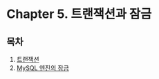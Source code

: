 # Chapter 5. 트랜잭션과 잠금

## 목차

1. [트랜잭션](5.1%20%ED%8A%B8%EB%9E%9C%EC%9E%AD%EC%85%98.md)
2. [MySQL 엔진의 잠금](5.2%20MySQL%20%EC%97%94%EC%A7%84%EC%9D%98%20%EC%9E%A0%EA%B8%88.md)
